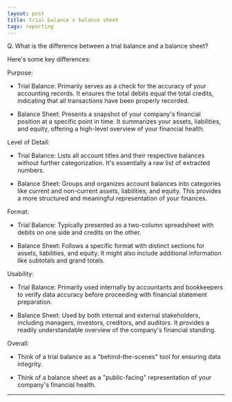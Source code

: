 ```yaml
---
layout: post
title: trial balance v balance sheet
tags: reporting
---
```


Q. What is the difference between a trial balance and a balance sheet?

Here's some key differences:

Purpose:

- Trial Balance: Primarily serves as a check for the accuracy of your accounting records. It ensures the total debits equal the total credits, indicating that all transactions have been properly recorded.

- Balance Sheet: Presents a snapshot of your company's financial position at a specific point in time. It summarizes your assets, liabilities, and equity, offering a high-level overview of your financial health.

Level of Detail:

- Trial Balance: Lists all account titles and their respective balances without further categorization. It's essentially a raw list of extracted numbers.

- Balance Sheet: Groups and organizes account balances into categories like current and non-current assets, liabilities, and equity. This provides a more structured and meaningful representation of your finances.

Format:

- Trial Balance: Typically presented as a two-column spreadsheet with debits on one side and credits on the other.

- Balance Sheet: Follows a specific format with distinct sections for assets, liabilities, and equity. It might also include additional information like subtotals and grand totals.

Usability:

- Trial Balance: Primarily used internally by accountants and bookkeepers to verify data accuracy before proceeding with financial statement preparation.

- Balance Sheet: Used by both internal and external stakeholders, including managers, investors, creditors, and auditors. It provides a readily understandable overview of the company's financial standing.

Overall:

- Think of a trial balance as a "behind-the-scenes" tool for ensuring data integrity.

- Think of a balance sheet as a "public-facing" representation of your company's financial health.

---
